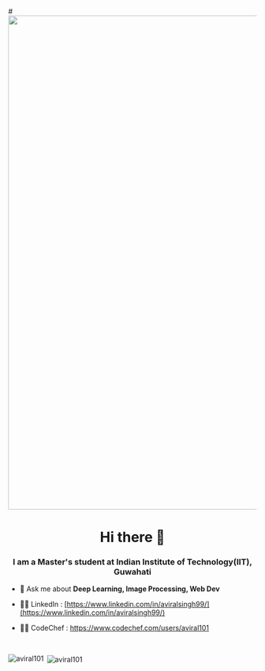 #<img align="center" width="1000" src="https://i.imgur.com/vhC5PBm.gif">
<h1 align="center">Hi there 👋</h1>
<h3 align="center">I am a Master's student at Indian Institute of Technology(IIT), Guwahati</h3>


- 💬 Ask me about **Deep Learning, Image Processing, Web Dev**
  
- 👨‍💻 LinkedIn : [https://www.linkedin.com/in/aviralsingh99/](https://www.linkedin.com/in/aviralsingh99/)

- 👨‍💻 CodeChef : <a href="https://www.codechef.com/users/aviral101" target="blank">https://www.codechef.com/users/aviral101</a>
</br>

<p><img align="left" src="https://github-readme-stats.vercel.app/api/top-langs?username=aviral101&show_icons=true&locale=en&layout=compact" alt="aviral101" /></p>

<p>&nbsp;<img align="center" src="https://github-readme-stats.vercel.app/api?username=aviral101&show_icons=true&locale=en" alt="aviral101" /></p>
